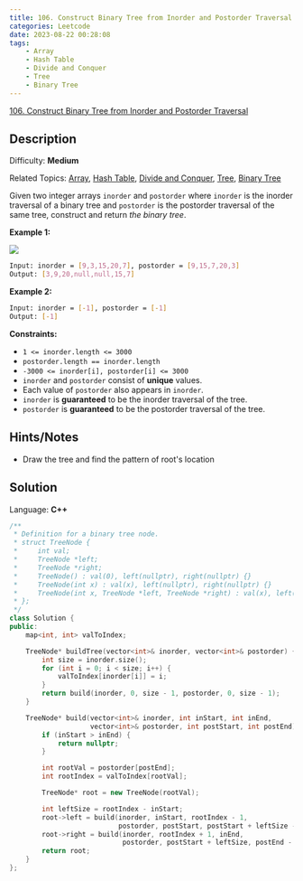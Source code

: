 ```yaml
---
title: 106. Construct Binary Tree from Inorder and Postorder Traversal
categories: Leetcode
date: 2023-08-22 00:28:08
tags:
    - Array
    - Hash Table
    - Divide and Conquer
    - Tree
    - Binary Tree
---
```


[106\. Construct Binary Tree from Inorder and Postorder Traversal](https://leetcode.com/problems/construct-binary-tree-from-inorder-and-postorder-traversal/)

## Description

Difficulty: **Medium**

Related Topics: [Array](https://leetcode.com/tag/https://leetcode.com/tag/array//), [Hash Table](https://leetcode.com/tag/https://leetcode.com/tag/hash-table//), [Divide and Conquer](https://leetcode.com/tag/https://leetcode.com/tag/divide-and-conquer//), [Tree](https://leetcode.com/tag/https://leetcode.com/tag/tree//), [Binary Tree](https://leetcode.com/tag/https://leetcode.com/tag/binary-tree//)

Given two integer arrays `inorder` and `postorder` where `inorder` is the inorder traversal of a binary tree and `postorder` is the postorder traversal of the same tree, construct and return _the binary tree_.

**Example 1:**

![](https://assets.leetcode.com/uploads/2021/02/19/tree.jpg)

```bash
Input: inorder = [9,3,15,20,7], postorder = [9,15,7,20,3]
Output: [3,9,20,null,null,15,7]
```

**Example 2:**

```bash
Input: inorder = [-1], postorder = [-1]
Output: [-1]
```

**Constraints:**

* `1 <= inorder.length <= 3000`
* `postorder.length == inorder.length`
* `-3000 <= inorder[i], postorder[i] <= 3000`
* `inorder` and `postorder` consist of **unique** values.
* Each value of `postorder` also appears in `inorder`.
* `inorder` is **guaranteed** to be the inorder traversal of the tree.
* `postorder` is **guaranteed** to be the postorder traversal of the tree.

## Hints/Notes

* Draw the tree and find the pattern of root's location

## Solution

Language: **C++**

```C++
/**
 * Definition for a binary tree node.
 * struct TreeNode {
 *     int val;
 *     TreeNode *left;
 *     TreeNode *right;
 *     TreeNode() : val(0), left(nullptr), right(nullptr) {}
 *     TreeNode(int x) : val(x), left(nullptr), right(nullptr) {}
 *     TreeNode(int x, TreeNode *left, TreeNode *right) : val(x), left(left), right(right) {}
 * };
 */
class Solution {
public:
    map<int, int> valToIndex;

    TreeNode* buildTree(vector<int>& inorder, vector<int>& postorder) {
        int size = inorder.size();
        for (int i = 0; i < size; i++) {
            valToIndex[inorder[i]] = i;
        }
        return build(inorder, 0, size - 1, postorder, 0, size - 1);
    }

    TreeNode* build(vector<int>& inorder, int inStart, int inEnd,
                    vector<int>& postorder, int postStart, int postEnd) {
        if (inStart > inEnd) {
            return nullptr;
        }

        int rootVal = postorder[postEnd];
        int rootIndex = valToIndex[rootVal];

        TreeNode* root = new TreeNode(rootVal);

        int leftSize = rootIndex - inStart;
        root->left = build(inorder, inStart, rootIndex - 1,
                           postorder, postStart, postStart + leftSize - 1);
        root->right = build(inorder, rootIndex + 1, inEnd,
                            postorder, postStart + leftSize, postEnd - 1);
        return root;
    }
};
```
